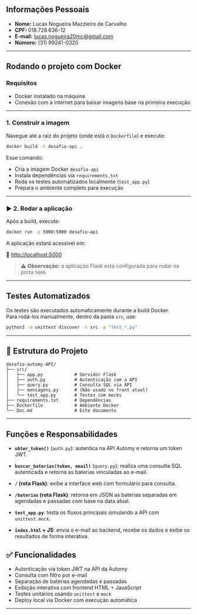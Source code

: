 ##  Informações Pessoais

- **Nome:** Lucas Nogueira Mazzieiro de Carvalho  
- **CPF:** 018.728.636-12  
- **E-mail:** lucas.nogueira20mc@gmail.com  
- **Número:** (31) 99241-0320

---

## Rodando o projeto com Docker

### Requisitos

- Docker instalado na máquina  
- Conexão com a internet para baixar imagens base na primeira execução

---

###  1. Construir a imagem

Navegue até a raiz do projeto (onde está o `Dockerfile`) e execute:

```bash
docker build -t desafio-api .
```

Esse comando:

- Cria a imagem Docker `desafio-api`
- Instala dependências via `requirements.txt`
- Roda os testes automatizados localmente (`test_app.py`)
- Prepara o ambiente completo para execução

---

### ▶ 2. Rodar a aplicação

Após a build, execute:

```bash
docker run -p 5000:5000 desafio-api
```

A aplicação estará acessível em:

🔗 [http://localhost:5000](http://localhost:5000)

> ⚠️ **Observação:** a aplicação Flask está configurada para rodar na porta `5000`.  

---

##  Testes Automatizados

Os testes são executados automaticamente durante a build Docker.  
Para rodá-los manualmente, dentro da pasta `src`, use:

```bash
python3 -m unittest discover -s src -p "test_*.py"
```

---

## 📂 Estrutura do Projeto

```
desafio-automy-API/
├── src/
│   ├── app.py            # Servidor Flask
│   ├── auth.py           # Autenticação com a API
│   ├── query.py          # Consulta SQL via API
│   ├── mensagens.py      # (Não usado no front atual)
│   └── test_app.py       # Testes com mocks
├── requirements.txt      # Dependências
├── Dockerfile            # Ambiente Docker
└── Doc.md                # Este documento
```

---

##  Funções e Responsabilidades

- **`obter_token()`** (`auth.py`): autentica na API Automy e retorna um token JWT.

- **`buscar_baterias(token, email)`** (`query.py`): realiza uma consulta SQL autenticada e retorna as baterias vinculadas ao e-mail.

- **`/` (rota Flask)**: exibe a interface web com formulário para consulta.

- **`/baterias` (rota Flask)**: retorna em JSON as baterias separadas em agendadas e passadas com base na data atual.

- **`test_app.py`**: testa os fluxos principais simulando a API com `unittest.mock`.

- **`index.html` + JS**: envia o e-mail ao backend, recebe os dados e exibe os resultados de forma interativa.


## ✅ Funcionalidades

- Autenticação via token JWT na API da Automy  
- Consulta com filtro por e-mail  
- Separação de baterias agendadas e passadas  
- Exibição interativa com frontend HTML + JavaScript  
- Testes unitários usando `unittest` e `mock`  
- Deploy local via Docker com execução automática

---


